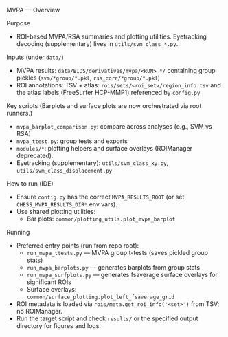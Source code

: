 MVPA — Overview

Purpose
- ROI-based MVPA/RSA summaries and plotting utilities. Eyetracking decoding (supplementary) lives in `utils/svm_class_*.py`.

Inputs (under `data/`)
- MVPA results: `data/BIDS/derivatives/mvpa/<RUN>_*/` containing group pickles (`svm/*group/*.pkl`, `rsa_corr/*group/*.pkl`)
- ROI annotations: TSV + atlas: `rois/sets/<roi_set>/region_info.tsv` and the atlas labels (FreeSurfer HCP-MMP1) referenced by `config.py`

Key scripts
  (Barplots and surface plots are now orchestrated via root runners.)
- `mvpa_barplot_comparison.py`: compare across analyses (e.g., SVM vs RSA)
- `mvpa_ttest.py`: group tests and exports
- `modules/*`: plotting helpers and surface overlays (ROIManager deprecated).
- Eyetracking (supplementary): `utils/svm_class_xy.py`, `utils/svm_class_displacement.py`

How to run (IDE)
- Ensure `config.py` has the correct `MVPA_RESULTS_ROOT` (or set `CHESS_MVPA_RESULTS_DIR*` env vars).
- Use shared plotting utilities:
  - Bar plots: `common/plotting_utils.plot_mvpa_barplot`

Running
- Preferred entry points (run from repo root):
  - `run_mvpa_ttests.py` — MVPA group t-tests (saves pickled group stats)
  - `run_mvpa_barplots.py` — generates barplots from group stats
  - `run_mvpa_surfplots.py` — generates fsaverage surface overlays for significant ROIs
  - Surface overlays: `common/surface_plotting.plot_left_fsaverage_grid`
- ROI metadata is loaded via `rois/meta.get_roi_info('<set>')` from TSV; no ROIManager.
- Run the target script and check `results/` or the specified output directory for figures and logs.
